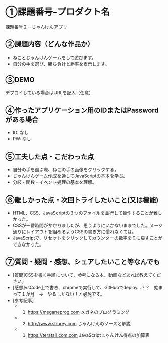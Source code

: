 
# ①課題番号-プロダクト名

課題番号２－じゃんけんアプリ

## ②課題内容（どんな作品か）

- ねことじゃんけんゲームをして遊びます。
- 自分の手を選び、勝ち負けと勝率を表示します。

## ③DEMO

デプロイしている場合はURLを記入（任意）

## ④作ったアプリケーション用のIDまたはPasswordがある場合

- ID: なし
- PW: なし

## ⑤工夫した点・こだわった点

- 自分の手を選ぶ際、ねこの手の画像をクリックする。
- じゃんけんゲーム作成を通してJavaScriptの基本を学ぶ。
- 分岐・関数・イベント処理の基本を理解。

## ⑥難しかった点・次回トライしたいこと(又は機能)

- HTML、CSS、JavaScriptの３つのファイルを並行して操作することが難しかった。
- CSSが一番時間がかかりましたが、思うようにいかないままでした。メージ通りにレイアウトを組めるようCSSの書き方に慣れなくては。
- JavaScriptで、リセットをクリックしてカウンターの数字を０に戻すことができなかった。

## ⑦質問・疑問・感想、シェアしたいこと等なんでも

- [質問]CSSを書く手順について、参考になる本、動画などあれば教えてください。
- [感想]vsCode上で書き、chromeで実行して、GitHubでdeploy…？？　始まって１か月　→　やるしかない！と必死です。
- [参考記事]
  - 1. https://meganeprog.com  メガネのプログラミング
  - 2. http://www.shurey.com   じゃんけんのソースと解説
  - 1. https://teratail.com.com  JavaScriptじゃんけん得点の加算表
